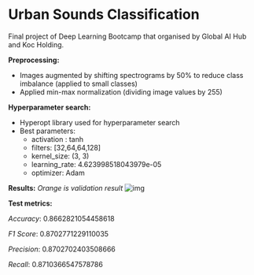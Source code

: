 # Urban Sounds Classification
Final project of Deep Learning Bootcamp that organised by Global AI Hub and Koc Holding.

**Preprocessing:**
* Images augmented by shifting spectrograms by 50% to reduce class imbalance (applied to small classes)
* Applied min-max normalization (dividing image values by 255)

**Hyperparameter search:**
* Hyperopt library used for hyperparameter search
* Best parameters:
	* activation : tanh
	* filters: [32,64,64,128]
	* kernel_size: (3, 3)
	* learning_rate: 4.623998518043979e-05
	* optimizer: Adam

**Results:**
*Orange is validation result*
![img](https://i.hizliresim.com/f4ki41y.png)

**Test metrics:**

*Accuracy*: 0.8662821054458618

*F1 Score*: 0.8702771229110035

*Precision*: 0.8702702403508666

*Recall*: 0.8710366547578786
